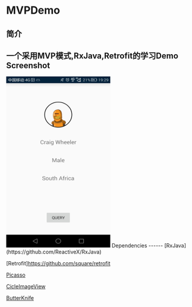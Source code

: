 MVPDemo
=====
简介
------
一个采用MVP模式,RxJava,Retrofit的学习Demo
Screenshot
------
<img src="https://raw.githubusercontent.com/shuixingge/MVPDemo/master/pic/pic.jpg" width = "280" height = "460"/>
Dependencies
------
[RxJava](https://github.com/ReactiveX/RxJava)

[Retrofit]https://github.com/square/retrofit

[Picasso](https://github.com/square/picasso)

[CicleImageView](https://github.com/hdodenhof/CircleImageView)

[ButterKnife](https://github.com/JakeWharton/butterknife)
